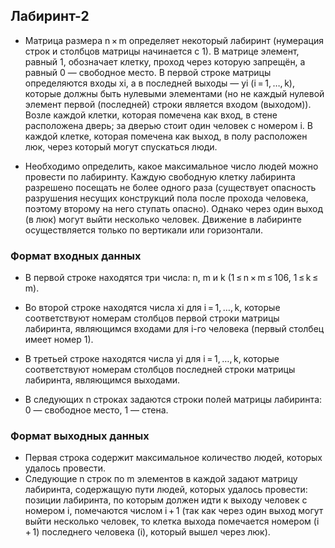 ## Лабиринт-2

* Матрица размера n × m определяет некоторый лабиринт (нумерация строк и столбцов матрицы начинается с 1). B матрице элемент, равный 1, обозначает клетку, проход через которую запрещён, а равный 0 — свободное место. В первой строке матрицы определяются входы xi, а в последней выходы — yi (i = 1, …, k), которые должны быть нулевыми элементами (но не каждый нулевой элемент первой (последней) строки является входом (выходом)). Возле каждой клетки, которая помечена как вход, в стене расположена дверь; за дверью стоит один человек c номером i. В каждой клетке, которая помечена как выход, в полу расположен люк, через который могут спускаться люди.

* Необходимо определить, какое максимальное число людей можно провести по лабиринту. Каждую свободную клетку лабиринта разрешено посещать не более одного раза (существует опасность разрушения несущих конструкций пола после прохода человека, поэтому второму на него ступать опасно). Однако через один выход (в люк) могут выйти несколько человек. Движение в лабиринте осуществляется только по вертикали или горизонтали.

### Формат входных данных
* В первой строке находятся три числа: n, m и k (1 ≤ n × m ≤ 106, 1 ≤ k ≤ m).
* Во второй строке находятся числа xi для i = 1, …, k, которые соответствуют номерам столбцов первой строки матрицы лабиринта, являющимся входами для i-го человека (первый столбец имеет номер 1).

* В третьей строке находятся числа yi для i = 1, …, k, которые соответствуют номерам столбцов последней строки матрицы лабиринта, являющимся выходами.

* В следующих n строках задаются строки полей матрицы лабиринта: 0 — свободное место, 1 — стена.

### Формат выходных данных
* Первая строка содержит максимальное количество людей, которых удалось провести.
* Следующие n строк по m элементов в каждой задают матрицу лабиринта, содержащую пути людей, которых удалось провести: позиции лабиринта, по которым должен идти к выходу человек с номером i, помечаются числом i + 1 (так как через один выход могут выйти несколько человек, то клетка выхода помечается номером (i + 1) последнего человека (i), который вышел через люк).
